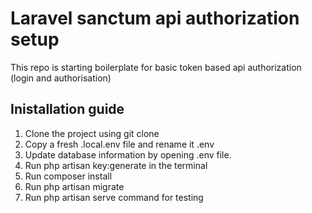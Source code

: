 # Laravel sanctum api authorization setup 
This repo is starting boilerplate for basic token based api authorization (login and authorisation)

## Inistallation guide 
1. Clone the project using git clone   
2. Copy a fresh .local.env file and rename it .env  
3. Update database information by opening .env file.       
5. Run php artisan key:generate in the terminal  
6. Run composer install 
6. Run php artisan migrate 
7. Run php artisan serve command for testing 

  
